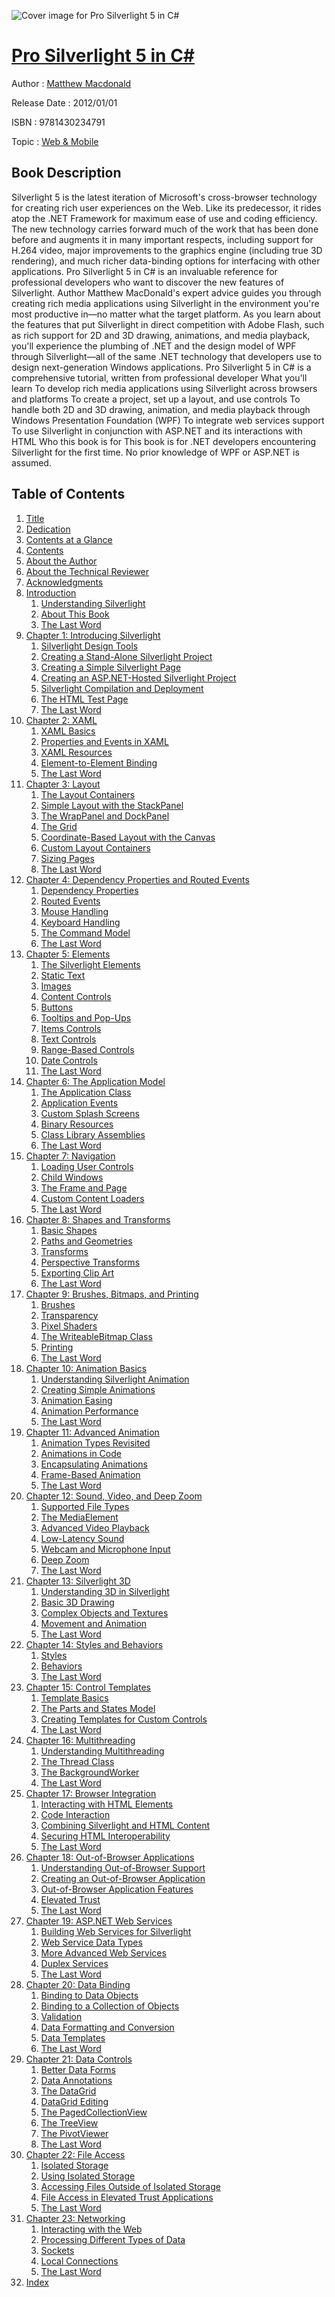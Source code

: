 ![Cover image for Pro Silverlight 5 in C#](https://imgdetail.ebookreading.net/cover/cover/web_mobile/EB9781430234791.jpg)

[Pro Silverlight 5 in C#](https://ebookreading.net/view/book/Pro+Silverlight+5+in+C%23-EB9781430234791_1.html "Pro Silverlight 5 in C#")
====================================================================================================================

Author : [Matthew Macdonald](https://ebookreading.net/search/author/Matthew+Macdonald)

Release Date : 2012/01/01

ISBN : 9781430234791

Topic : [Web & Mobile](https://ebookreading.net/search/category/web-mobile)

Book Description
-----------------

Silverlight 5 is the latest iteration of Microsoft's cross-browser technology for creating rich user experiences on the Web. Like its predecessor, it rides atop the .NET Framework for maximum ease of use and coding efficiency. The new technology carries forward much of the work that has been done before and augments it in many important respects, including support for H.264 video, major improvements to the graphics engine (including true 3D rendering), and much richer data-binding options for interfacing with other applications.
Pro Silverlight 5 in C# is an invaluable reference for professional developers who want to discover the new features of Silverlight. Author Matthew MacDonald's expert advice guides you through creating rich media applications using Silverlight in the environment you're most productive in—no matter what the target platform. As you learn about the features that put Silverlight in direct competition with Adobe Flash, such as rich support for 2D and 3D drawing, animations, and media playback, you'll experience the plumbing of .NET and the design model of WPF through Silverlight—all of the same .NET technology that developers use to design next-generation Windows applications.
Pro Silverlight 5 in C# is a comprehensive tutorial, written from professional developer
What you'll learn
To develop rich media applications using Silverlight across browsers and platforms
To create a project, set up a layout, and use controls
To handle both 2D and 3D drawing, animation, and media playback through Windows Presentation Foundation (WPF)
To integrate web services support
To use Silverlight in conjunction with ASP.NET and its interactions with HTML
Who this book is for
This book is for .NET developers encountering Silverlight for the first time. No prior knowledge of WPF or ASP.NET is assumed.
              
Table of Contents
-----------------

1. [Title](https://ebookreading.net/view/book/Pro+Silverlight+5+in+C%23-EB9781430234791_2.html)
1. [Dedication](https://ebookreading.net/view/book/Pro+Silverlight+5+in+C%23-EB9781430234791_4.html)
1. [Contents at a Glance](https://ebookreading.net/view/book/Pro+Silverlight+5+in+C%23-EB9781430234791_5.html#contents_at_a_glanc)
1. [Contents](https://ebookreading.net/view/book/Pro+Silverlight+5+in+C%23-EB9781430234791_6.html#contents)
1. [About the Author](https://ebookreading.net/view/book/Pro+Silverlight+5+in+C%23-EB9781430234791_7.html#about_the_author)
1. [About the Technical Reviewer](https://ebookreading.net/view/book/Pro+Silverlight+5+in+C%23-EB9781430234791_8.html#about_the_technical)
1. [Acknowledgments](https://ebookreading.net/view/book/Pro+Silverlight+5+in+C%23-EB9781430234791_9.html#acknowledgments)
1. [Introduction](https://ebookreading.net/view/book/Pro+Silverlight+5+in+C%23-EB9781430234791_10.html#introduction)
    1. [Understanding Silverlight](https://ebookreading.net/view/book/Pro+Silverlight+5+in+C%23-EB9781430234791_10.html#s001-533)
    1. [About This Book](https://ebookreading.net/view/book/Pro+Silverlight+5+in+C%23-EB9781430234791_10.html#s001-540)
    1. [The Last Word](https://ebookreading.net/view/book/Pro+Silverlight+5+in+C%23-EB9781430234791_10.html#s001-545)
1. [Chapter 1: Introducing Silverlight](https://ebookreading.net/view/book/Pro+Silverlight+5+in+C%23-EB9781430234791_11.html#ch1)
    1. [Silverlight Design Tools](https://ebookreading.net/view/book/Pro+Silverlight+5+in+C%23-EB9781430234791_11.html#s001-0)
    1. [Creating a Stand-Alone Silverlight Project](https://ebookreading.net/view/book/Pro+Silverlight+5+in+C%23-EB9781430234791_11.html#s001-3)
    1. [Creating a Simple Silverlight Page](https://ebookreading.net/view/book/Pro+Silverlight+5+in+C%23-EB9781430234791_11.html#s001-4)
    1. [Creating an ASP.NET-Hosted Silverlight Project](https://ebookreading.net/view/book/Pro+Silverlight+5+in+C%23-EB9781430234791_11.html#s001-7)
    1. [Silverlight Compilation and Deployment](https://ebookreading.net/view/book/Pro+Silverlight+5+in+C%23-EB9781430234791_11.html#s001-10)
    1. [The HTML Test Page](https://ebookreading.net/view/book/Pro+Silverlight+5+in+C%23-EB9781430234791_11.html#s001-16)
    1. [The Last Word](https://ebookreading.net/view/book/Pro+Silverlight+5+in+C%23-EB9781430234791_11.html#s001-22)
1. [Chapter 2: XAML](https://ebookreading.net/view/book/Pro+Silverlight+5+in+C%23-EB9781430234791_12.html#ch2)
    1. [XAML Basics](https://ebookreading.net/view/book/Pro+Silverlight+5+in+C%23-EB9781430234791_12.html#s001-23)
    1. [Properties and Events in XAML](https://ebookreading.net/view/book/Pro+Silverlight+5+in+C%23-EB9781430234791_12.html#s001-26)
    1. [XAML Resources](https://ebookreading.net/view/book/Pro+Silverlight+5+in+C%23-EB9781430234791_12.html#s001-33)
    1. [Element-to-Element Binding](https://ebookreading.net/view/book/Pro+Silverlight+5+in+C%23-EB9781430234791_12.html#s001-38)
    1. [The Last Word](https://ebookreading.net/view/book/Pro+Silverlight+5+in+C%23-EB9781430234791_12.html#s001-41)
1. [Chapter 3: Layout](https://ebookreading.net/view/book/Pro+Silverlight+5+in+C%23-EB9781430234791_13.html#ch3)
    1. [The Layout Containers](https://ebookreading.net/view/book/Pro+Silverlight+5+in+C%23-EB9781430234791_13.html#s001-42)
    1. [Simple Layout with the StackPanel](https://ebookreading.net/view/book/Pro+Silverlight+5+in+C%23-EB9781430234791_13.html#s001-45)
    1. [The WrapPanel and DockPanel](https://ebookreading.net/view/book/Pro+Silverlight+5+in+C%23-EB9781430234791_13.html#s001-50)
    1. [The Grid](https://ebookreading.net/view/book/Pro+Silverlight+5+in+C%23-EB9781430234791_13.html#s001-53)
    1. [Coordinate-Based Layout with the Canvas](https://ebookreading.net/view/book/Pro+Silverlight+5+in+C%23-EB9781430234791_13.html#s001-58)
    1. [Custom Layout Containers](https://ebookreading.net/view/book/Pro+Silverlight+5+in+C%23-EB9781430234791_13.html#s001-61)
    1. [Sizing Pages](https://ebookreading.net/view/book/Pro+Silverlight+5+in+C%23-EB9781430234791_13.html#s001-64)
    1. [The Last Word](https://ebookreading.net/view/book/Pro+Silverlight+5+in+C%23-EB9781430234791_13.html#s001-68)
1. [Chapter 4: Dependency Properties and Routed Events](https://ebookreading.net/view/book/Pro+Silverlight+5+in+C%23-EB9781430234791_14.html#ch4)
    1. [Dependency Properties](https://ebookreading.net/view/book/Pro+Silverlight+5+in+C%23-EB9781430234791_14.html#s001-69)
    1. [Routed Events](https://ebookreading.net/view/book/Pro+Silverlight+5+in+C%23-EB9781430234791_14.html#s001-74)
    1. [Mouse Handling](https://ebookreading.net/view/book/Pro+Silverlight+5+in+C%23-EB9781430234791_14.html#s001-79)
    1. [Keyboard Handling](https://ebookreading.net/view/book/Pro+Silverlight+5+in+C%23-EB9781430234791_14.html#s001-87)
    1. [The Command Model](https://ebookreading.net/view/book/Pro+Silverlight+5+in+C%23-EB9781430234791_14.html#s001-91)
    1. [The Last Word](https://ebookreading.net/view/book/Pro+Silverlight+5+in+C%23-EB9781430234791_14.html#s001-94)
1. [Chapter 5: Elements](https://ebookreading.net/view/book/Pro+Silverlight+5+in+C%23-EB9781430234791_15.html#ch5)
    1. [The Silverlight Elements](https://ebookreading.net/view/book/Pro+Silverlight+5+in+C%23-EB9781430234791_15.html#s001-95)
    1. [Static Text](https://ebookreading.net/view/book/Pro+Silverlight+5+in+C%23-EB9781430234791_15.html#s001-96)
    1. [Images](https://ebookreading.net/view/book/Pro+Silverlight+5+in+C%23-EB9781430234791_15.html#s001-103)
    1. [Content Controls](https://ebookreading.net/view/book/Pro+Silverlight+5+in+C%23-EB9781430234791_15.html#s001-106)
    1. [Buttons](https://ebookreading.net/view/book/Pro+Silverlight+5+in+C%23-EB9781430234791_15.html#s001-109)
    1. [Tooltips and Pop-Ups](https://ebookreading.net/view/book/Pro+Silverlight+5+in+C%23-EB9781430234791_15.html#s001-114)
    1. [Items Controls](https://ebookreading.net/view/book/Pro+Silverlight+5+in+C%23-EB9781430234791_15.html#s001-117)
    1. [Text Controls](https://ebookreading.net/view/book/Pro+Silverlight+5+in+C%23-EB9781430234791_15.html#s001-121)
    1. [Range-Based Controls](https://ebookreading.net/view/book/Pro+Silverlight+5+in+C%23-EB9781430234791_15.html#s001-129)
    1. [Date Controls](https://ebookreading.net/view/book/Pro+Silverlight+5+in+C%23-EB9781430234791_15.html#s001-132)
    1. [The Last Word](https://ebookreading.net/view/book/Pro+Silverlight+5+in+C%23-EB9781430234791_15.html#s001-133)
1. [Chapter 6: The Application Model](https://ebookreading.net/view/book/Pro+Silverlight+5+in+C%23-EB9781430234791_16.html#ch6)
    1. [The Application Class](https://ebookreading.net/view/book/Pro+Silverlight+5+in+C%23-EB9781430234791_16.html#s001-134)
    1. [Application Events](https://ebookreading.net/view/book/Pro+Silverlight+5+in+C%23-EB9781430234791_16.html#s001-137)
    1. [Custom Splash Screens](https://ebookreading.net/view/book/Pro+Silverlight+5+in+C%23-EB9781430234791_16.html#s001-142)
    1. [Binary Resources](https://ebookreading.net/view/book/Pro+Silverlight+5+in+C%23-EB9781430234791_16.html#s001-143)
    1. [Class Library Assemblies](https://ebookreading.net/view/book/Pro+Silverlight+5+in+C%23-EB9781430234791_16.html#s001-147)
    1. [The Last Word](https://ebookreading.net/view/book/Pro+Silverlight+5+in+C%23-EB9781430234791_16.html#s001-151)
1. [Chapter 7: Navigation](https://ebookreading.net/view/book/Pro+Silverlight+5+in+C%23-EB9781430234791_17.html#ch7)
    1. [Loading User Controls](https://ebookreading.net/view/book/Pro+Silverlight+5+in+C%23-EB9781430234791_17.html#s001-152)
    1. [Child Windows](https://ebookreading.net/view/book/Pro+Silverlight+5+in+C%23-EB9781430234791_17.html#s001-158)
    1. [The Frame and Page](https://ebookreading.net/view/book/Pro+Silverlight+5+in+C%23-EB9781430234791_17.html#s001-161)
    1. [Custom Content Loaders](https://ebookreading.net/view/book/Pro+Silverlight+5+in+C%23-EB9781430234791_17.html#s001-168)
    1. [The Last Word](https://ebookreading.net/view/book/Pro+Silverlight+5+in+C%23-EB9781430234791_17.html#s001-172)
1. [Chapter 8: Shapes and Transforms](https://ebookreading.net/view/book/Pro+Silverlight+5+in+C%23-EB9781430234791_18.html#ch8)
    1. [Basic Shapes](https://ebookreading.net/view/book/Pro+Silverlight+5+in+C%23-EB9781430234791_18.html#s001-173)
    1. [Paths and Geometries](https://ebookreading.net/view/book/Pro+Silverlight+5+in+C%23-EB9781430234791_18.html#s001-183)
    1. [Transforms](https://ebookreading.net/view/book/Pro+Silverlight+5+in+C%23-EB9781430234791_18.html#s001-189)
    1. [Perspective Transforms](https://ebookreading.net/view/book/Pro+Silverlight+5+in+C%23-EB9781430234791_18.html#s001-193)
    1. [Exporting Clip Art](https://ebookreading.net/view/book/Pro+Silverlight+5+in+C%23-EB9781430234791_18.html#s001-196)
    1. [The Last Word](https://ebookreading.net/view/book/Pro+Silverlight+5+in+C%23-EB9781430234791_18.html#s001-200)
1. [Chapter 9: Brushes, Bitmaps, and Printing](https://ebookreading.net/view/book/Pro+Silverlight+5+in+C%23-EB9781430234791_19.html#ch9)
    1. [Brushes](https://ebookreading.net/view/book/Pro+Silverlight+5+in+C%23-EB9781430234791_19.html#s001-201)
    1. [Transparency](https://ebookreading.net/view/book/Pro+Silverlight+5+in+C%23-EB9781430234791_19.html#s001-205)
    1. [Pixel Shaders](https://ebookreading.net/view/book/Pro+Silverlight+5+in+C%23-EB9781430234791_19.html#s001-208)
    1. [The WriteableBitmap Class](https://ebookreading.net/view/book/Pro+Silverlight+5+in+C%23-EB9781430234791_19.html#s001-212)
    1. [Printing](https://ebookreading.net/view/book/Pro+Silverlight+5+in+C%23-EB9781430234791_19.html#s001-215)
    1. [The Last Word](https://ebookreading.net/view/book/Pro+Silverlight+5+in+C%23-EB9781430234791_19.html#s001-220)
1. [Chapter 10: Animation Basics](https://ebookreading.net/view/book/Pro+Silverlight+5+in+C%23-EB9781430234791_20.html#ch10)
    1. [Understanding Silverlight Animation](https://ebookreading.net/view/book/Pro+Silverlight+5+in+C%23-EB9781430234791_20.html#s001-221)
    1. [Creating Simple Animations](https://ebookreading.net/view/book/Pro+Silverlight+5+in+C%23-EB9781430234791_20.html#s001-223)
    1. [Animation Easing](https://ebookreading.net/view/book/Pro+Silverlight+5+in+C%23-EB9781430234791_20.html#s001-232)
    1. [Animation Performance](https://ebookreading.net/view/book/Pro+Silverlight+5+in+C%23-EB9781430234791_20.html#s001-236)
    1. [The Last Word](https://ebookreading.net/view/book/Pro+Silverlight+5+in+C%23-EB9781430234791_20.html#s001-240)
1. [Chapter 11: Advanced Animation](https://ebookreading.net/view/book/Pro+Silverlight+5+in+C%23-EB9781430234791_21.html#ch11)
    1. [Animation Types Revisited](https://ebookreading.net/view/book/Pro+Silverlight+5+in+C%23-EB9781430234791_21.html#s001-241)
    1. [Animations in Code](https://ebookreading.net/view/book/Pro+Silverlight+5+in+C%23-EB9781430234791_21.html#s001-247)
    1. [Encapsulating Animations](https://ebookreading.net/view/book/Pro+Silverlight+5+in+C%23-EB9781430234791_21.html#s001-253)
    1. [Frame-Based Animation](https://ebookreading.net/view/book/Pro+Silverlight+5+in+C%23-EB9781430234791_21.html#s001-257)
    1. [The Last Word](https://ebookreading.net/view/book/Pro+Silverlight+5+in+C%23-EB9781430234791_21.html#s001-258)
1. [Chapter 12: Sound, Video, and Deep Zoom](https://ebookreading.net/view/book/Pro+Silverlight+5+in+C%23-EB9781430234791_22.html#ch12)
    1. [Supported File Types](https://ebookreading.net/view/book/Pro+Silverlight+5+in+C%23-EB9781430234791_22.html#s001-259)
    1. [The MediaElement](https://ebookreading.net/view/book/Pro+Silverlight+5+in+C%23-EB9781430234791_22.html#s001-260)
    1. [Advanced Video Playback](https://ebookreading.net/view/book/Pro+Silverlight+5+in+C%23-EB9781430234791_22.html#s001-272)
    1. [Low-Latency Sound](https://ebookreading.net/view/book/Pro+Silverlight+5+in+C%23-EB9781430234791_22.html#s001-278)
    1. [Webcam and Microphone Input](https://ebookreading.net/view/book/Pro+Silverlight+5+in+C%23-EB9781430234791_22.html#s001-283)
    1. [Deep Zoom](https://ebookreading.net/view/book/Pro+Silverlight+5+in+C%23-EB9781430234791_22.html#s001-287)
    1. [The Last Word](https://ebookreading.net/view/book/Pro+Silverlight+5+in+C%23-EB9781430234791_22.html#s001-290)
1. [Chapter 13: Silverlight 3D](https://ebookreading.net/view/book/Pro+Silverlight+5+in+C%23-EB9781430234791_23.html#ch13)
    1. [Understanding 3D in Silverlight](https://ebookreading.net/view/book/Pro+Silverlight+5+in+C%23-EB9781430234791_23.html#s001-291)
    1. [Basic 3D Drawing](https://ebookreading.net/view/book/Pro+Silverlight+5+in+C%23-EB9781430234791_23.html#s001-294)
    1. [Complex Objects and Textures](https://ebookreading.net/view/book/Pro+Silverlight+5+in+C%23-EB9781430234791_23.html#s001-302)
    1. [Movement and Animation](https://ebookreading.net/view/book/Pro+Silverlight+5+in+C%23-EB9781430234791_23.html#s001-308)
    1. [The Last Word](https://ebookreading.net/view/book/Pro+Silverlight+5+in+C%23-EB9781430234791_23.html#s001-313)
1. [Chapter 14: Styles and Behaviors](https://ebookreading.net/view/book/Pro+Silverlight+5+in+C%23-EB9781430234791_24.html#ch14)
    1. [Styles](https://ebookreading.net/view/book/Pro+Silverlight+5+in+C%23-EB9781430234791_24.html#s001-314)
    1. [Behaviors](https://ebookreading.net/view/book/Pro+Silverlight+5+in+C%23-EB9781430234791_24.html#s001-322)
    1. [The Last Word](https://ebookreading.net/view/book/Pro+Silverlight+5+in+C%23-EB9781430234791_24.html#s001-328)
1. [Chapter 15: Control Templates](https://ebookreading.net/view/book/Pro+Silverlight+5+in+C%23-EB9781430234791_25.html#ch15)
    1. [Template Basics](https://ebookreading.net/view/book/Pro+Silverlight+5+in+C%23-EB9781430234791_25.html#s001-329)
    1. [The Parts and States Model](https://ebookreading.net/view/book/Pro+Silverlight+5+in+C%23-EB9781430234791_25.html#s001-336)
    1. [Creating Templates for Custom Controls](https://ebookreading.net/view/book/Pro+Silverlight+5+in+C%23-EB9781430234791_25.html#s001-342)
    1. [The Last Word](https://ebookreading.net/view/book/Pro+Silverlight+5+in+C%23-EB9781430234791_25.html#s001-354)
1. [Chapter 16: Multithreading](https://ebookreading.net/view/book/Pro+Silverlight+5+in+C%23-EB9781430234791_26.html#ch16)
    1. [Understanding Multithreading](https://ebookreading.net/view/book/Pro+Silverlight+5+in+C%23-EB9781430234791_26.html#s001-355)
    1. [The Thread Class](https://ebookreading.net/view/book/Pro+Silverlight+5+in+C%23-EB9781430234791_26.html#s001-358)
    1. [The BackgroundWorker](https://ebookreading.net/view/book/Pro+Silverlight+5+in+C%23-EB9781430234791_26.html#s001-364)
    1. [The Last Word](https://ebookreading.net/view/book/Pro+Silverlight+5+in+C%23-EB9781430234791_26.html#s001-369)
1. [Chapter 17: Browser Integration](https://ebookreading.net/view/book/Pro+Silverlight+5+in+C%23-EB9781430234791_27.html#ch17)
    1. [Interacting with HTML Elements](https://ebookreading.net/view/book/Pro+Silverlight+5+in+C%23-EB9781430234791_27.html#s001-370)
    1. [Code Interaction](https://ebookreading.net/view/book/Pro+Silverlight+5+in+C%23-EB9781430234791_27.html#s001-377)
    1. [Combining Silverlight and HTML Content](https://ebookreading.net/view/book/Pro+Silverlight+5+in+C%23-EB9781430234791_27.html#s001-381)
    1. [Securing HTML Interoperability](https://ebookreading.net/view/book/Pro+Silverlight+5+in+C%23-EB9781430234791_27.html#s001-384)
    1. [The Last Word](https://ebookreading.net/view/book/Pro+Silverlight+5+in+C%23-EB9781430234791_27.html#s001-385)
1. [Chapter 18: Out-of-Browser Applications](https://ebookreading.net/view/book/Pro+Silverlight+5+in+C%23-EB9781430234791_28.html#ch18)
    1. [Understanding Out-of-Browser Support](https://ebookreading.net/view/book/Pro+Silverlight+5+in+C%23-EB9781430234791_28.html#s001-386)
    1. [Creating an Out-of-Browser Application](https://ebookreading.net/view/book/Pro+Silverlight+5+in+C%23-EB9781430234791_28.html#s001-387)
    1. [Out-of-Browser Application Features](https://ebookreading.net/view/book/Pro+Silverlight+5+in+C%23-EB9781430234791_28.html#s001-393)
    1. [Elevated Trust](https://ebookreading.net/view/book/Pro+Silverlight+5+in+C%23-EB9781430234791_28.html#s001-397)
    1. [The Last Word](https://ebookreading.net/view/book/Pro+Silverlight+5+in+C%23-EB9781430234791_28.html#s001-405)
1. [Chapter 19: ASP.NET Web Services](https://ebookreading.net/view/book/Pro+Silverlight+5+in+C%23-EB9781430234791_29.html#ch19)
    1. [Building Web Services for Silverlight](https://ebookreading.net/view/book/Pro+Silverlight+5+in+C%23-EB9781430234791_29.html#s001-406)
    1. [Web Service Data Types](https://ebookreading.net/view/book/Pro+Silverlight+5+in+C%23-EB9781430234791_29.html#s001-412)
    1. [More Advanced Web Services](https://ebookreading.net/view/book/Pro+Silverlight+5+in+C%23-EB9781430234791_29.html#s001-415)
    1. [Duplex Services](https://ebookreading.net/view/book/Pro+Silverlight+5+in+C%23-EB9781430234791_29.html#s001-420)
    1. [The Last Word](https://ebookreading.net/view/book/Pro+Silverlight+5+in+C%23-EB9781430234791_29.html#s001-425)
1. [Chapter 20: Data Binding](https://ebookreading.net/view/book/Pro+Silverlight+5+in+C%23-EB9781430234791_30.html#ch20)
    1. [Binding to Data Objects](https://ebookreading.net/view/book/Pro+Silverlight+5+in+C%23-EB9781430234791_30.html#s001-426)
    1. [Binding to a Collection of Objects](https://ebookreading.net/view/book/Pro+Silverlight+5+in+C%23-EB9781430234791_30.html#s001-436)
    1. [Validation](https://ebookreading.net/view/book/Pro+Silverlight+5+in+C%23-EB9781430234791_30.html#s001-441)
    1. [Data Formatting and Conversion](https://ebookreading.net/view/book/Pro+Silverlight+5+in+C%23-EB9781430234791_30.html#s001-446)
    1. [Data Templates](https://ebookreading.net/view/book/Pro+Silverlight+5+in+C%23-EB9781430234791_30.html#s001-452)
    1. [The Last Word](https://ebookreading.net/view/book/Pro+Silverlight+5+in+C%23-EB9781430234791_30.html#s001-457)
1. [Chapter 21: Data Controls](https://ebookreading.net/view/book/Pro+Silverlight+5+in+C%23-EB9781430234791_31.html#ch21)
    1. [Better Data Forms](https://ebookreading.net/view/book/Pro+Silverlight+5+in+C%23-EB9781430234791_31.html#s001-458)
    1. [Data Annotations](https://ebookreading.net/view/book/Pro+Silverlight+5+in+C%23-EB9781430234791_31.html#s001-463)
    1. [The DataGrid](https://ebookreading.net/view/book/Pro+Silverlight+5+in+C%23-EB9781430234791_31.html#s001-466)
    1. [DataGrid Editing](https://ebookreading.net/view/book/Pro+Silverlight+5+in+C%23-EB9781430234791_31.html#s001-477)
    1. [The PagedCollectionView](https://ebookreading.net/view/book/Pro+Silverlight+5+in+C%23-EB9781430234791_31.html#s001-480)
    1. [The TreeView](https://ebookreading.net/view/book/Pro+Silverlight+5+in+C%23-EB9781430234791_31.html#s001-484)
    1. [The PivotViewer](https://ebookreading.net/view/book/Pro+Silverlight+5+in+C%23-EB9781430234791_31.html#s001-487)
    1. [The Last Word](https://ebookreading.net/view/book/Pro+Silverlight+5+in+C%23-EB9781430234791_31.html#s001-490)
1. [Chapter 22: File Access](https://ebookreading.net/view/book/Pro+Silverlight+5+in+C%23-EB9781430234791_32.html#ch22)
    1. [Isolated Storage](https://ebookreading.net/view/book/Pro+Silverlight+5+in+C%23-EB9781430234791_32.html#s001-491)
    1. [Using Isolated Storage](https://ebookreading.net/view/book/Pro+Silverlight+5+in+C%23-EB9781430234791_32.html#s001-494)
    1. [Accessing Files Outside of Isolated Storage](https://ebookreading.net/view/book/Pro+Silverlight+5+in+C%23-EB9781430234791_32.html#s001-501)
    1. [File Access in Elevated Trust Applications](https://ebookreading.net/view/book/Pro+Silverlight+5+in+C%23-EB9781430234791_32.html#s001-506)
    1. [The Last Word](https://ebookreading.net/view/book/Pro+Silverlight+5+in+C%23-EB9781430234791_32.html#s001-510)
1. [Chapter 23: Networking](https://ebookreading.net/view/book/Pro+Silverlight+5+in+C%23-EB9781430234791_33.html#ch23)
    1. [Interacting with the Web](https://ebookreading.net/view/book/Pro+Silverlight+5+in+C%23-EB9781430234791_33.html#s001-511)
    1. [Processing Different Types of Data](https://ebookreading.net/view/book/Pro+Silverlight+5+in+C%23-EB9781430234791_33.html#s001-516)
    1. [Sockets](https://ebookreading.net/view/book/Pro+Silverlight+5+in+C%23-EB9781430234791_33.html#s001-523)
    1. [Local Connections](https://ebookreading.net/view/book/Pro+Silverlight+5+in+C%23-EB9781430234791_33.html#s001-529)
    1. [The Last Word](https://ebookreading.net/view/book/Pro+Silverlight+5+in+C%23-EB9781430234791_33.html#s001-532)
1. [Index](https://ebookreading.net/view/book/Pro+Silverlight+5+in+C%23-EB9781430234791_34.html#index)
